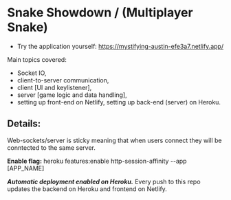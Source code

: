 # Snake Showdown / (Multiplayer Snake)

- Try the application yourself: <a href="https://mystifying-austin-efe3a7.netlify.app/" target="_blank">https://mystifying-austin-efe3a7.netlify.app/</a>

Main topics covered:

- Socket IO,
- client-to-server communication,
- client [UI and keylistener],
- server [game logic and data handling],
- setting up front-end on Netlify, setting up back-end (server) on Heroku.

## Details:

Web-sockets/server is sticky meaning that when users connect they will be conntected to the same server.

**Enable flag:** heroku features:enable http-session-affinity --app [APP_NAME]

**_Automatic deployment enabled on Heroku._** Every push to this repo updates the backend on Heroku and frontend on Netlify.
